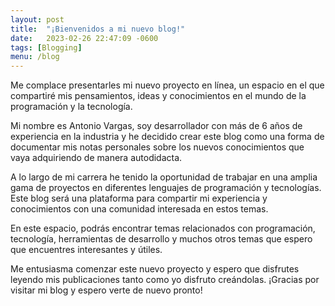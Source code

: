 ```yaml
---
layout: post
title:  "¡Bienvenidos a mi nuevo blog!"
date:   2023-02-26 22:47:09 -0600
tags: [Blogging]
menu: /blog
---
```

Me complace presentarles mi nuevo proyecto en línea, un espacio en el que compartiré mis pensamientos, ideas y conocimientos en el mundo de la programación y la tecnología.

Mi nombre es Antonio Vargas, soy desarrollador con más de 6 años de experiencia en la industria y he decidido crear este blog como una forma de documentar mis notas personales sobre los nuevos conocimientos que vaya adquiriendo de manera autodidacta.
<!--more-->

A lo largo de mi carrera he tenido la oportunidad de trabajar en una amplia gama de proyectos en diferentes lenguajes de programación y tecnologías. Este blog será una plataforma para compartir mi experiencia y conocimientos con una comunidad interesada en estos temas.

En este espacio, podrás encontrar temas relacionados con programación, tecnología, herramientas de desarrollo y muchos otros temas que espero que encuentres interesantes y útiles.

Me entusiasma comenzar este nuevo proyecto y espero que disfrutes leyendo mis publicaciones tanto como yo disfruto creándolas. ¡Gracias por visitar mi blog y espero verte de nuevo pronto!